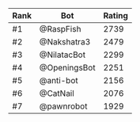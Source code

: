 Rank|Bot|Rating
---|---|---
#1|@RaspFish|2739
#2|@Nakshatra3|2479
#3|@NilatacBot|2299
#4|@OpeningsBot|2251
#5|@anti-bot|2156
#6|@CatNail|2076
#7|@pawnrobot|1929
